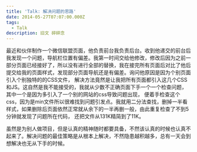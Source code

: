 ```yaml
---
title: 'Talk: 解决问题的思路'
date: 2014-05-27T07:07:00.000Z
tags:
  - Talk
description: 旧文 碎碎念
---
```

最近和伙伴制作一个微信联盟页面，他负责前台我负责后台。收到他递交的前台后我发现一个问题，导航栏位置有偏差。我第一时间交给他修改，修改后因为之前一部分页面已经接好了，所以没有进行全部的替换，我在接完所有页面后对比了他后提交给我的页面样式，发现部分页面导航还是有偏差。询问他原因是因为个别页面引入个别独特的的CSS文件， 解决方法竟然是让我把所有页面都引入这几个CSS和JS。这自然是我不能接受的，我就从少数不正确页面下手一个一个检查问题， 其中一个是因为多引入了一个别的网站的css导致问题出现， 便着手检查这个css，因为是min文件所以很难找到问题引发点。我就用二分法查找，删掉一半看样式，如果删除后页面依然正常就从余下的一半再删一般，由此重复检查了不到5分钟就发现了问题所在代码， 还把文件从131K精简到了11K。

虽然是为别人做项目，但是认真的精神随时都要具备，不然该认真的时候也认真不起来了。解决问题的最佳策略是从根本上解决，不然隐患越积越多，总有一天会到想解决也无从下手的时候。
